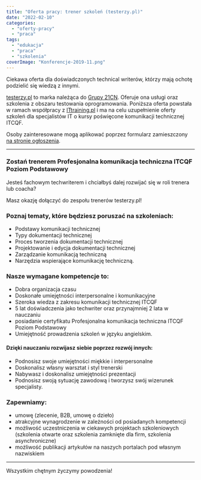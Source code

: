 ```yaml
---
title: "Oferta pracy: trener szkoleń (testerzy.pl)"
date: "2022-02-10"
categories:
  - "oferty-pracy"
  - "praca"
tags:
  - "edukacja"
  - "praca"
  - "szkolenia"
coverImage: "Konferencje-2019-11.png"
---
```


Ciekawa oferta dla doświadczonych technical writerów, którzy mają ochotę podzielić się wiedzą z innymi.

[testerzy.pl](https://testerzy.pl/) to marka należąca do [Grupy 21CN](http://21cn.pl/). Oferuje ona usługi oraz szkolenia z obszaru testowania oprogramowania. Poniższa oferta powstała w ramach współpracy z [ITtraining.pl](http://ittraining.pl/) i ma na celu uzupełnienie oferty szkoleń dla specjalistów IT o kursy poświęcone komunikacji technicznej ITCQF.

Osoby zainteresowane mogą aplikować poprzez formularz zamieszczony [na stronie ogłoszenia](https://testerzy.pl/oferta-pracy/trener-szkolen-profesjonalna-komunikacja-itcqf-poziom-podstawowy).

---

### Zostań trenerem Profesjonalna komunikacja techniczna ITCQF Poziom Podstawowy

Jesteś fachowym techwriterem i chciałbyś dalej rozwijać się w roli trenera lub coacha?

Masz okazję dołączyć do zespołu trenerów testerzy.pl!

### Poznaj tematy, które będziesz poruszać na szkoleniach:

- Podstawy komunikacji technicznej
- Typy dokumentacji technicznej
- Proces tworzenia dokumentacji technicznej
- Projektowanie i edycja dokumentacji technicznej
- Zarządzanie komunikacją techniczną
- Narzędzia wspierające komunikację techniczną.

### Nasze wymagane kompetencje to:

- Dobra organizacja czasu
- Doskonałe umiejętności interpersonalne i komunikacyjne
- Szeroka wiedza z zakresu komunikacji technicznej ITCQF
- 5 lat doświadczenia jako techwriter oraz przynajmniej 2 lata w nauczaniu
- posiadanie certyfikatu Profesjonalna komunikacja techniczna ITCQF Poziom Podstawowy
- Umiejętność prowadzenia szkoleń w języku angielskim.

#### Dzięki nauczaniu rozwijasz siebie poprzez rozwój innych:

- Podnosisz swoje umiejętności miękkie i interpersonalne
- Doskonalisz własny warsztat i styl trenerski
- Nabywasz i doskonalisz umiejętności prezentacji
- Podnosisz swoją sytuację zawodową i tworzysz swój wizerunek specjalisty.

### Zapewniamy:

- umowę (zlecenie, B2B, umowę o dzieło)
- atrakcyjne wynagrodzenie w zależności od posiadanych kompetencji
- możliwość uczestniczenia w ciekawych projektach szkoleniowych (szkolenia otwarte oraz szkolenia zamknięte dla firm, szkolenia asynchroniczne)
- możliwość publikacji artykułów na naszych portalach pod własnym nazwiskiem

---

Wszystkim chętnym życzymy powodzenia!
